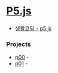# [P5.js](https://p5js.org/)
- [생활코딩 - p5.js](https://opentutorials.org/course/4659)

### Projects
- [p00](./p5/p00.md) - 
- [p01](./p5/p01.md) - 

